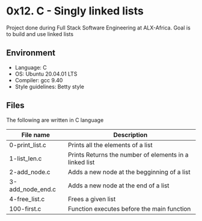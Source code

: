 # 0x12. C - Singly linked lists
Project done during Full Stack Software Engineering at ALX-Africa. Goal is to build and use linked lists

## Environment
* Language: C
* OS: Ubuntu 20.04.01 LTS
* Compiler: gcc 9.40
* Style guidelines: Betty style

## Files
The following are written in C language

File name | Description
 --- | ---
0-print_list.c | Prints all the elements of a list
1-list_len.c | Prints Returns the number of elements in a linked list
2-add_node.c | Adds a new node at the begginning of a list
3-add_node_end.c | Adds a new node at the end of a list
4-free_list.c | Frees a given list
100-first.c | Function executes before the main function

